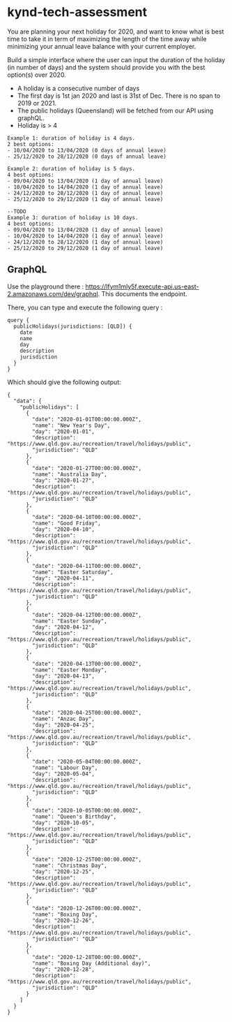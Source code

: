 # kynd-tech-assessment

You are planning your next holiday for 2020, and want to know what is best time to take it in term of maximizing the length of the time away while minimizing your annual leave balance with your current employer.

Build a simple interface where the user can input the duration of the holiday (in number of days) and the system should provide you with the best option(s) over 2020.

- A holiday is a consecutive number of days
- The first day is 1st jan 2020 and last is 31st of Dec. There is no span to 2019 or 2021.
- The public holidays (Queensland) will be fetched from our API using graphQL.
- Holiday is > 4 

```
Example 1: duration of holiday is 4 days.
2 best options: 
- 10/04/2020 to 13/04/2020 (0 days of annual leave)
- 25/12/2020 to 28/12/2020 (0 days of annual leave)

Example 2: duration of holiday is 5 days.
4 best options: 
- 09/04/2020 to 13/04/2020 (1 day of annual leave)
- 10/04/2020 to 14/04/2020 (1 day of annual leave)
- 24/12/2020 to 28/12/2020 (1 day of annual leave)
- 25/12/2020 to 29/12/2020 (1 day of annual leave)

--TODO
Example 3: duration of holiday is 10 days.
4 best options: 
- 09/04/2020 to 13/04/2020 (1 day of annual leave)
- 10/04/2020 to 14/04/2020 (1 day of annual leave)
- 24/12/2020 to 28/12/2020 (1 day of annual leave)
- 25/12/2020 to 29/12/2020 (1 day of annual leave)
```

## GraphQL

Use the playground there : https://lfym1mly5f.execute-api.us-east-2.amazonaws.com/dev/graphql. This documents the endpoint.

There, you can type and execute the following query :
```
query {
  publicHolidays(jurisdictions: [QLD]) {
    date
    name
    day
    description
    jurisdiction
  }
}
```

Which should give the following output:
```
{
  "data": {
    "publicHolidays": [
      {
        "date": "2020-01-01T00:00:00.000Z",
        "name": "New Year's Day",
        "day": "2020-01-01",
        "description": "https://www.qld.gov.au/recreation/travel/holidays/public",
        "jurisdiction": "QLD"
      },
      {
        "date": "2020-01-27T00:00:00.000Z",
        "name": "Australia Day",
        "day": "2020-01-27",
        "description": "https://www.qld.gov.au/recreation/travel/holidays/public",
        "jurisdiction": "QLD"
      },
      {
        "date": "2020-04-10T00:00:00.000Z",
        "name": "Good Friday",
        "day": "2020-04-10",
        "description": "https://www.qld.gov.au/recreation/travel/holidays/public",
        "jurisdiction": "QLD"
      },
      {
        "date": "2020-04-11T00:00:00.000Z",
        "name": "Easter Saturday",
        "day": "2020-04-11",
        "description": "https://www.qld.gov.au/recreation/travel/holidays/public",
        "jurisdiction": "QLD"
      },
      {
        "date": "2020-04-12T00:00:00.000Z",
        "name": "Easter Sunday",
        "day": "2020-04-12",
        "description": "https://www.qld.gov.au/recreation/travel/holidays/public",
        "jurisdiction": "QLD"
      },
      {
        "date": "2020-04-13T00:00:00.000Z",
        "name": "Easter Monday",
        "day": "2020-04-13",
        "description": "https://www.qld.gov.au/recreation/travel/holidays/public",
        "jurisdiction": "QLD"
      },
      {
        "date": "2020-04-25T00:00:00.000Z",
        "name": "Anzac Day",
        "day": "2020-04-25",
        "description": "https://www.qld.gov.au/recreation/travel/holidays/public",
        "jurisdiction": "QLD"
      },
      {
        "date": "2020-05-04T00:00:00.000Z",
        "name": "Labour Day",
        "day": "2020-05-04",
        "description": "https://www.qld.gov.au/recreation/travel/holidays/public",
        "jurisdiction": "QLD"
      },
      {
        "date": "2020-10-05T00:00:00.000Z",
        "name": "Queen's Birthday",
        "day": "2020-10-05",
        "description": "https://www.qld.gov.au/recreation/travel/holidays/public",
        "jurisdiction": "QLD"
      },
      {
        "date": "2020-12-25T00:00:00.000Z",
        "name": "Christmas Day",
        "day": "2020-12-25",
        "description": "https://www.qld.gov.au/recreation/travel/holidays/public",
        "jurisdiction": "QLD"
      },
      {
        "date": "2020-12-26T00:00:00.000Z",
        "name": "Boxing Day",
        "day": "2020-12-26",
        "description": "https://www.qld.gov.au/recreation/travel/holidays/public",
        "jurisdiction": "QLD"
      },
      {
        "date": "2020-12-28T00:00:00.000Z",
        "name": "Boxing Day (Additional day)",
        "day": "2020-12-28",
        "description": "https://www.qld.gov.au/recreation/travel/holidays/public",
        "jurisdiction": "QLD"
      }
    ]
  }
}
```




